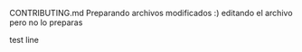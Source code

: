 CONTRIBUTING.md
Preparando archivos modificados
:)
editando el archivo pero no lo preparas

test line
